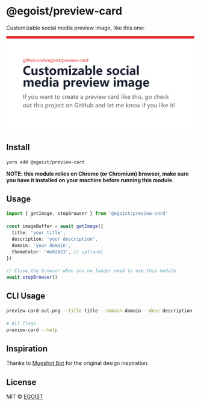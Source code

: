 # @egoist/preview-card

Customizable social media preview image, like this one:

<img src="./foo.jpg" alt="preview" width="500">

## Install

```bash
yarn add @egoist/preview-card
```

**NOTE: this module relies on Chrome (or Chromium) browser, make sure you have it installed on your machine before running this module**.

## Usage

```ts
import { getImage, stopBrowser } from '@egoist/preview-card'

const imageBuffer = await getImage({
  title: 'your title',
  description: 'your description',
  domain: 'your domain',
  themeColor: '#e02423', // optional
})

// Close the browser when you no longer need to use this module
await stopBrowser()
```

## CLI Usage

```bash
preview-card out.png --title title --domain domain --desc description

# All flags
preview-card --help
```

## Inspiration

Thanks to [Mugshot Bot](https://www.mugshotbot.com/) for the original design inspiration.

## License

MIT &copy; [EGOIST](https://github.com/sponsors/egoist)

